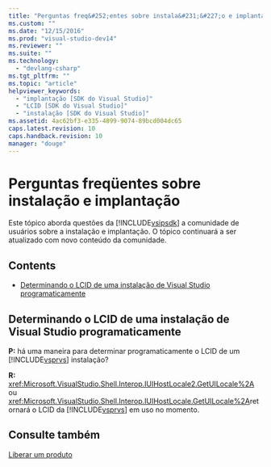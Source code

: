 ```yaml
---
title: "Perguntas freq&#252;entes sobre instala&#231;&#227;o e implanta&#231;&#227;o | Microsoft Docs"
ms.custom: ""
ms.date: "12/15/2016"
ms.prod: "visual-studio-dev14"
ms.reviewer: ""
ms.suite: ""
ms.technology: 
  - "devlang-csharp"
ms.tgt_pltfrm: ""
ms.topic: "article"
helpviewer_keywords: 
  - "implantação [SDK do Visual Studio]"
  - "LCID [SDK do Visual Studio]"
  - "instalação [SDK do Visual Studio]"
ms.assetid: 4ac62bf3-e335-4899-9074-89bcd004dc65
caps.latest.revision: 10
caps.handback.revision: 10
manager: "douge"
---
```

# Perguntas freq&#252;entes sobre instala&#231;&#227;o e implanta&#231;&#227;o
Este tópico aborda questões da [!INCLUDE[vsipsdk](../extensibility/includes/vsipsdk_md.md)] a comunidade de usuários sobre a instalação e implantação.  O tópico continuará a ser atualizado com novo conteúdo da comunidade.  
  
## Contents  
  
-   [Determinando o LCID de uma instalação de Visual Studio programaticamente](#DeterminingtheLCIDofaVisualStudioInstallationProgrammatically)  
  
##  <a name="DeterminingtheLCIDofaVisualStudioInstallationProgrammatically"></a> Determinando o LCID de uma instalação de Visual Studio programaticamente  
 **P:**  há uma maneira para determinar programaticamente o LCID de um [!INCLUDE[vsprvs](../code-quality/includes/vsprvs_md.md)] instalação?  
  
 **R:** <xref:Microsoft.VisualStudio.Shell.Interop.IUIHostLocale2.GetUILocale%2A> ou <xref:Microsoft.VisualStudio.Shell.Interop.IUIHostLocale.GetUILocale%2A>retornará o LCID da [!INCLUDE[vsprvs](../code-quality/includes/vsprvs_md.md)] em uso no momento.  
  
## Consulte também  
 [Liberar um produto](../misc/releasing-a-visual-studio-integration-product.md)